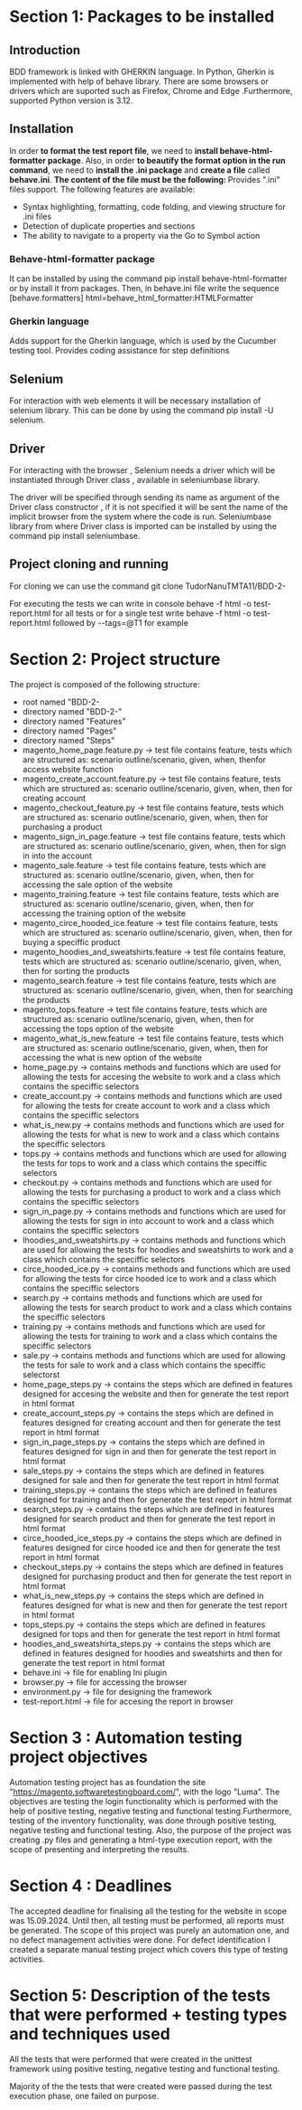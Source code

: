# Section 1: Packages to be installed

 ## Introduction

 BDD framework is linked with GHERKIN language. In Python, Gherkin is implemented with help of behave library.
 There are some browsers or drivers which are suported such as Firefox, Chrome and Edge .Furthermore, supported Python version is 3.12.

 ## Installation

In order <b>to format the test report file</b>, we need to <b>install behave-html-formatter package</b>. Also, in order <b>to beautify the format option in the run command</b>, we need to <b>install the .ini package</b> and <b>create a file</b> called <b>behave.ini</b>. <b>The content of the file must be the following: </b>
Provides ".ini" files support. The following features are available:
 <ul>
<li>Syntax highlighting, formatting, code folding, and viewing structure for .ini files  </li>
<li>Detection of duplicate properties and sections </li>
<li> The ability to navigate to a property via the Go to Symbol action </li>
</ul>

### Behave-html-formatter package

It can be installed by using the command pip install behave-html-formatter or by install it from packages. Then, in behave.ini file write  the sequence [behave.formatters]
html=behave_html_formatter:HTMLFormatter

### Gherkin language
Adds support for the Gherkin language, which is used by the Cucumber testing tool.
Provides coding assistance for step definitions

## Selenium
For interaction with web elements it will be necessary installation of selenium library. This can be done by using the command pip install -U selenium.

## Driver
For interacting with the browser , Selenium needs a driver which will be instantiated through Driver class , available in seleniumbase library.

The driver will be specified through sending its name as argument of the Driver class constructor , if it is not specified it will be sent the name of the implicit browser from the system where the code is run. Seleniumbase library from where Driver class is imported can be installed by using the command pip install seleniumbase.

## Project cloning and running
For cloning we can use the command git clone TudorNanuTMTA11/BDD-2-

For executing the tests we can write in console behave -f html -o test-report.html for all tests or for a single test write behave -f html -o test-report.html followed by --tags=@T1 for example

# Section 2: Project structure
The project is composed of the following structure:

<ul>
<li>root named "BDD-2-</li>
<li>directory named "BDD-2-"</li>
<li>directory named "Features"</li>
<li>directory named "Pages"</li>
<li>directory named "Steps"</li>
<li>magento_home_page.feature.py -> test file contains feature, tests which are structured as: scenario outline/scenario, given, when, thenfor access website function</li>
<li>magento_create_account.feature.py -> test file contains feature, tests which are structured as: scenario outline/scenario, given, when, then for creating account</li>
<li>magento_checkout_feature.py -> test file contains feature, tests which are structured as: scenario outline/scenario, given, when, then
for purchasing a product</li>
<li>magento_sign_in_page.feature -> test file contains feature, tests which are structured as: scenario outline/scenario, given, when, then for sign in into the account</li>
<li>magento_sale.feature -> test file contains feature, tests which are structured as: scenario outline/scenario, given, when, then
for accessing the sale option of the website</li>
<li>magento_training.feature -> test file contains feature, tests which are structured as: scenario outline/scenario, given, when, then
for accessing the training option of the website</li>
<li>magento_circe_hooded_ice.feature -> test file contains feature, tests which are structured as: scenario outline/scenario, given, when, then for buying a speciffic product</li>
<li>magento_hoodies_and_sweatshirts.feature -> test file contains feature, tests which are structured as: scenario outline/scenario, given, when, then for sorting the products</li>
<li>magento_search.feature -> test file contains feature, tests which are structured as: scenario outline/scenario, given, when, then
for searching the products</li>
<li>magento_tops.feature -> test file contains feature, tests which are structured as: scenario outline/scenario, given, when, then
for accessing the tops option of the website</li>
<li>magento_what_is_new.feature -> test file contains feature, tests which are structured as: scenario outline/scenario, given, when, then
for accessing the what is new option of the website</li>
<li>home_page.py -> contains methods and functions which are used for allowing the tests for accesing the website to work and a class 
which contains the speciffic selectors</li>
<li>create_account.py -> contains methods and functions which are used for allowing the tests for create account to work and a class which contains the speciffic selectors</li>
<li>what_is_new.py -> contains methods and functions which are used for allowing the tests for what is new to work and a class which 
contains the speciffic selectors</li>
<li>tops.py -> contains methods and functions which are used for allowing the tests for tops to work and a class which 
contains the speciffic selectors</li>
<li>checkout.py -> contains methods and functions which are used for allowing the tests for purchasing a product to work and a class which contains the speciffic selectors</li>
<li>sign_in_page.py -> contains methods and functions which are used for allowing the tests for sign in into account to work and a class which contains the speciffic selectors</li>
<li>lhoodies_and_sweatshirts.py -> contains methods and functions which are used for allowing the tests for hoodies and sweatshirts to work and a class which contains the speciffic selectors</li>
<li>circe_hooded_ice.py -> contains methods and functions which are used for allowing the tests for circe hooded ice to work and a class which contains the speciffic selectors</li>
<li>search.py -> contains methods and functions which are used for allowing the tests for search product to work and a class which 
contains the speciffic selectors</li>
<li>training.py -> contains methods and functions which are used for allowing the tests for training to work and a class which 
contains the speciffic selectors</li>
<li>sale.py -> contains methods and functions which are used for allowing the tests for sale to work and a class which 
contains the speciffic selectorst</li>
<li>home_page_steps.py -> contains the steps which are defined in features designed for accesing the website and then for generate the 
test report in html format</li>
<li>create_account_steps.py -> contains the steps which are defined in features designed for creating account and then for 
generate the test report in html format</li>
<li>sign_in_page_steps.py -> contains the steps which are defined in features designed for sign in and then for 
generate the test report in html format</li>
<li>sale_steps.py -> contains the steps which are defined in features designed for sale and then for 
generate the test report in html format</li>
<li>training_steps.py -> contains the steps which are defined in features designed for training and then for 
generate the test report in html format</li>
<li>search_steps.py -> contains the steps which are defined in features designed for search product and then for 
generate the test report in html format</li>
<li>circe_hooded_ice_steps.py -> contains the steps which are defined in features designed for circe hooded ice and then for 
generate the test report in html format</li>
<li>checkout_steps.py -> contains the steps which are defined in features designed for purchasing product and then for 
generate the test report in html format</li>
<li>what_is_new_steps.py -> contains the steps which are defined in features designed for what is new and then for 
generate the test report in html format</li>
<li>tops_steps.py -> contains the steps which are defined in features designed for tops and then for 
generate the test report in html format</li>
<li>hoodies_and_sweatshirta_steps.py -> contains the steps which are defined in features designed for hoodies and sweatshirts and then for generate the test report in html format</li>
<li>behave.ini -> file for enabling Ini plugin</li>
<li>browser.py -> file for accessing the browser</li>
<li>environment.py -> file for designing the framework</li>
<li>test-report.html -> file for accesing the report in browser</li>
</ul>

# Section 3 : Automation testing project objectives
Automation testing project has as foundation the site "https://magento.softwaretestingboard.com/", with the logo "Luma".
The objectives are testing the login functionality which is performed with the help of positive testing, negative testing and functional 
testing.Furthermore, testing of the inventory functionality, was done through positive testing, negative testing and functional testing.
Also, the purpose of the project was creating .py files and generating a html-type execution report, with the scope of presenting and 
interpreting the results.

# Section 4 : Deadlines
The accepted deadline for finalising all the testing for the website in scope was 15.09.2024. Until then, all testing must be performed, 
all reports must be generated. The scope of this project was purely an automation one, and no defect management activities were done. 
For defect identification I created a separate manual testing project which covers this type of testing activities.

# Section 5: Description of the tests that were performed + testing types and techniques used

All the tests that were performed that were created in the unittest framework using positive testing, negative testing and functional 
testing.

Majority of the the tests that were created were passed during the test execution phase, one failed on purpose.
